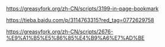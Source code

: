 https://greasyfork.org/zh-CN/scripts/3199-in-page-bookmark

https://tieba.baidu.com/p/3114763315?red_tag=0772629758

https://greasyfork.org/zh-CN/scripts/2676-%E9%A1%B5%E5%86%85%E4%B9%A6%E7%AD%BE


